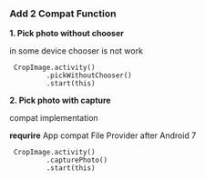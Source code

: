 ### Add 2 Compat Function

**1. Pick photo without chooser**

in some device chooser is not work 

```
 CropImage.activity()
         .pickWithoutChooser()
         .start(this)
```

**2. Pick photo with capture**

compat implementation 

**requrire** App compat File Provider after Android 7

```
 CropImage.activity()
         .capturePhoto()
         .start(this)
```